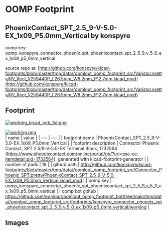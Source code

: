 # OOMP Footprint  
## PhoenixContact_SPT_2.5_9-V-5.0-EX_1x09_P5.0mm_Vertical  by konspyre  
  
oomp key: oomp_konspyre_connector_phoenix_spt_phoenixcontact_spt_2_5_9_v_5_0_ex_1x09_p5_0mm_vertical  
  
source repo at: [http://github.com/konspyre/kicad-footprints/blob/master/tmp/data//oomlout_oomp_footprint_src/Varistor.pretty/RV_Rect_V25S440P_L26.5mm_W8.2mm_P12.7mm.kicad_mod](http://github.com/konspyre/kicad-footprints/blob/master/tmp/data//oomlout_oomp_footprint_src/Varistor.pretty/RV_Rect_V25S440P_L26.5mm_W8.2mm_P12.7mm.kicad_mod)  
## Footprint  
  
[![working_kicad_pcb_3d.png](working_kicad_pcb_3d_600.png)](working_kicad_pcb_3d.png)  
  
[![working.png](working_600.png)](working.png)  
| name | value | 
| --- | --- | 
| footprint name | PhoenixContact_SPT_2.5_9-V-5.0-EX_1x09_P5.0mm_Vertical | 
| footprint description | Connector Phoenix Contact, SPT 2.5/9-V-5.0-EX Terminal Block, 1732564 (https://www.phoenixcontact.com/online/portal/gb/?uri=pxc-oc-itemdetail:pid=1732564), generated with kicad-footprint-generator | 
| number of pads | 18 | 
| github path | http://github.com/konspyre/kicad-footprints/blob/master/tmp/data//oomlout_oomp_footprint_src/Connector_Phoenix_SPT.pretty/PhoenixContact_SPT_2.5_9-V-5.0-EX_1x09_P5.0mm_Vertical.kicad_mod | 
| oomp key | oomp_konspyre_connector_phoenix_spt_phoenixcontact_spt_2_5_9_v_5_0_ex_1x09_p5_0mm_vertical | 
| oomp bot github | https://github.com/oomlout/oomlout_oomp_footprint_bot/tree/main/tmp/data//oomlout_oomp_footprint_src/footprints/konspyre_connector_phoenix_spt_phoenixcontact_spt_2_5_9_v_5_0_ex_1x09_p5_0mm_vertical/working | 
## Images  
